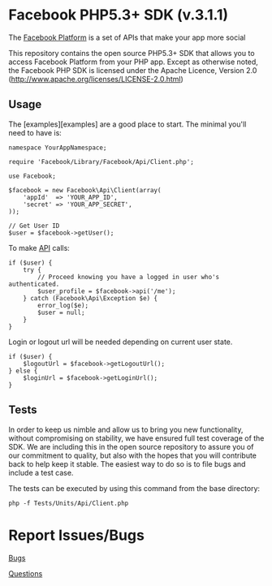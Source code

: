 Facebook PHP5.3+ SDK (v.3.1.1)
==========================

The [Facebook Platform](http://developers.facebook.com/) is
a set of APIs that make your app more social

This repository contains the open source PHP5.3+ SDK that allows you to access Facebook Platform from your PHP app. Except as otherwise noted, the Facebook PHP SDK
is licensed under the Apache Licence, Version 2.0
(http://www.apache.org/licenses/LICENSE-2.0.html)


Usage
-----

The [examples][examples] are a good place to start. The minimal you'll need to
have is:

    namespace YourAppNamespace;
    
    require 'Facebook/Library/Facebook/Api/Client.php';
    
    use Facebook;
    
    $facebook = new Facebook\Api\Client(array(
        'appId'  => 'YOUR_APP_ID',
        'secret' => 'YOUR_APP_SECRET',
    ));

    // Get User ID
    $user = $facebook->getUser();

To make [API][API] calls:

    if ($user) {
        try {
            // Proceed knowing you have a logged in user who's authenticated.
            $user_profile = $facebook->api('/me');
        } catch (Facebook\Api\Exception $e) {
            error_log($e);
            $user = null;
        }
    }

Login or logout url will be needed depending on current user state.

    if ($user) {
        $logoutUrl = $facebook->getLogoutUrl();
    } else {
        $loginUrl = $facebook->getLoginUrl();
    }

[API]: http://developers.facebook.com/docs/api


Tests
-----

In order to keep us nimble and allow us to bring you new functionality, without
compromising on stability, we have ensured full test coverage of the SDK.
We are including this in the open source repository to assure you of our
commitment to quality, but also with the hopes that you will contribute back to
help keep it stable. The easiest way to do so is to file bugs and include a
test case.

The tests can be executed by using this command from the base directory:

    php -f Tests/Units/Api/Client.php
    
Report Issues/Bugs
===============
[Bugs](https://github.com/euskadi31/Facebook/issues)

[Questions](http://facebook.stackoverflow.com)
